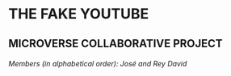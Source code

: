 # THE FAKE YOUTUBE

## MICROVERSE COLLABORATIVE PROJECT

###### Members (in alphabetical order): José and Rey David



